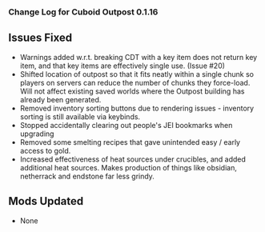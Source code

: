 ### Change Log for Cuboid Outpost 0.1.16

## Issues Fixed

- Warnings added w.r.t. breaking CDT with a key item does not return key item, and that key items are effectively single use. (Issue #20)
- Shifted location of outpost so that it fits neatly within a single chunk so players on servers can reduce the number of chunks they force-load. Will not affect existing saved worlds where the Outpost building has already been generated.
- Removed inventory sorting buttons due to rendering issues - inventory sorting is still available via keybinds.
- Stopped accidentally clearing out people's JEI bookmarks when upgrading
- Removed some smelting recipes that gave unintended easy / early access to gold.
- Increased effectiveness of heat sources under crucibles, and added additional heat sources. Makes production of things like obsidian, netherrack and endstone far less grindy.

## Mods Updated

- None